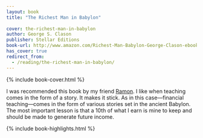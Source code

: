 ```yaml
---
layout: book
title: "The Richest Man in Babylon"
 
cover: the-richest-man-in-babylon
author: George S. Clason
publisher: Stellar Editions
book-url: http://www.amazon.com/Richest-Man-Babylon-George-Clason-ebook/dp/B00OJNA536/
has_cover: true
redirect_from:
  - /reading/the-richest-man-in-babylon/
---
```

{% include book-cover.html %}

I was recommended this book by my friend [Ramon](https://plus.google.com/100342454906627581348/posts). I like when teaching comes in the form of a story. It makes it stick. As in this case—financial teaching—comes in the form of various stories set in the ancient Babylon. The most important lesson is that a 10th of what I earn is mine to keep and should be made to generate future income.

{% include book-highlights.html %}

